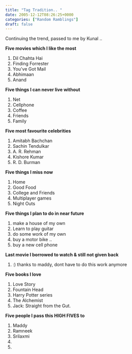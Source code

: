 ```yaml
---
title: "Tag Tradition.. "
date: 2005-12-12T08:26:25+0000
categories: ["Random Ramblings"]
draft: false
---
```


Continuing the trend, passed to me by Kunal ..

<strong>Five movies which I like the most</strong>
<ol>
	<li>Dil Chahta Hai</li>
	<li>Finding Forrester</li>
	<li>You've Got Mail</li>
	<li>Abhimaan</li>
	<li>Anand</li>
</ol>
<strong>Five things I can never live without</strong>
<ol>
	<li>Net</li>
	<li>Cellphone</li>
	<li>Coffee</li>
	<li>Friends</li>
	<li>Family</li>
</ol>
<strong>Five most favourite celebrities</strong>
<ol>
	<li>Amitabh Bachchan</li>
	<li>Sachin Tendulkar</li>
	<li>A. R. Rehman</li>
	<li>Kishore Kumar</li>
	<li>R. D. Burman</li>
</ol>
<strong>Five things I miss now</strong>
<ol>
	<li>Home</li>
	<li>Good Food</li>
	<li>College and Friends</li>
	<li>Multiplayer games</li>
	<li>Night Outs</li>
</ol>
<strong>Five things I plan to do in near future</strong>
<ol>
	<li>make a house of my own</li>
	<li>Learn to play guitar</li>
	<li>do some work of my own</li>
	<li>buy a motor bike ..</li>
	<li>buy a new cell phone</li>
</ol>
<strong>Last movie I borrowed to watch & still not given back</strong>
<ol>
	<li>:) thanks to  maddy, dont have to do this work anymore</li>
</ol>
<strong>Five books I love</strong>
<ol>
	<li>Love Story</li>
	<li>Fountain Head</li>
	<li>Harry Potter series</li>
	<li>The Alchemist</li>
	<li>Jack: Straight from the Gut.</li>
</ol>
<strong>Five people I pass this HIGH FIVES to    </strong>
<ol>
	<li>Maddy</li>
	<li>Ramneek</li>
	<li>Srilaxmi</li>
	<li></li>
	<li></li>
</ol>